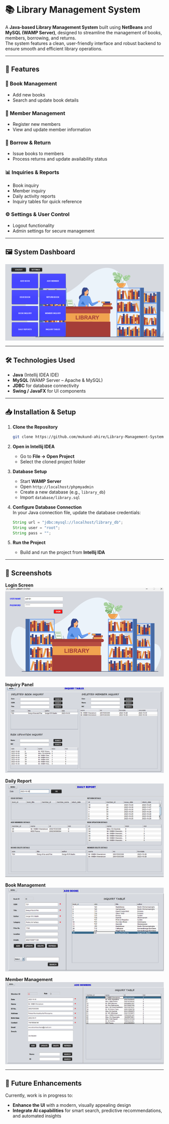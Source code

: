 # 📚 Library Management System  

A **Java-based Library Management System** built using **NetBeans** and **MySQL (WAMP Server)**, designed to streamline the management of books, members, borrowing, and returns.  
The system features a clean, user-friendly interface and robust backend to ensure smooth and efficient library operations.  

---

## 🚀 Features  

### 📖 Book Management  
- Add new books  
- Search and update book details  

### 👥 Member Management  
- Register new members  
- View and update member information  

### 🔄 Borrow & Return  
- Issue books to members  
- Process returns and update availability status  

### 📊 Inquiries & Reports  
- Book inquiry  
- Member inquiry  
- Daily activity reports  
- Inquiry tables for quick reference  

### ⚙️ Settings & User Control  
- Logout functionality  
- Admin settings for secure management  

---

## 🖼 System Dashboard  
![Main Menu](https://github.com/mukund-ahire/Library-Management-System/blob/07da1598afef24c618dfd2640567f80e55d54d68/UI/Main%20Menu.png)  

---

## 🛠 Technologies Used  
- **Java** (Intellij IDEA IDE)  
- **MySQL** (WAMP Server – Apache & MySQL)  
- **JDBC** for database connectivity  
- **Swing / JavaFX** for UI components  

---

## 📥 Installation & Setup  

1. **Clone the Repository**  
   ```bash
   git clone https://github.com/mukund-ahire/Library-Management-System.git
   ```

2. **Open in Intellij IDEA**  
   - Go to **File → Open Project**  
   - Select the cloned project folder  

3. **Database Setup**  
   - Start **WAMP Server**  
   - Open `http://localhost/phpmyadmin`  
   - Create a new database (e.g., `library_db`)  
   - Import `database/library.sql`  

4. **Configure Database Connection**  
   In your Java connection file, update the database credentials:  
   ```java
   String url = "jdbc:mysql://localhost/library_db";
   String user = "root";
   String pass = "";
   ```

5. **Run the Project**  
   - Build and run the project from **Intellij IDA**  

---

## 📸 Screenshots  

**Login Screen**  
![Login](https://github.com/mukund-ahire/Library-Management-System/blob/33212cbd5a4331c5a2014cbced71608c5194c362/UI/Login.png)  

**Inquiry Panel**  
![Inquiry](https://github.com/mukund-ahire/Library-Management-System/blob/33212cbd5a4331c5a2014cbced71608c5194c362/UI/Inquiry.png)  

**Daily Report**  
![Daily Report](https://github.com/mukund-ahire/Library-Management-System/blob/33212cbd5a4331c5a2014cbced71608c5194c362/UI/Daily%20report.png)  

**Book Management**  
![Books](https://github.com/mukund-ahire/Library-Management-System/blob/33212cbd5a4331c5a2014cbced71608c5194c362/UI/Books.png)  

**Member Management**  
![Members](https://github.com/mukund-ahire/Library-Management-System/blob/33212cbd5a4331c5a2014cbced71608c5194c362/UI/Members.png)  

---

## 🔄 Future Enhancements  
Currently, work is in progress to:  
- **Enhance the UI** with a modern, visually appealing design  
- **Integrate AI capabilities** for smart search, predictive recommendations, and automated insights  

